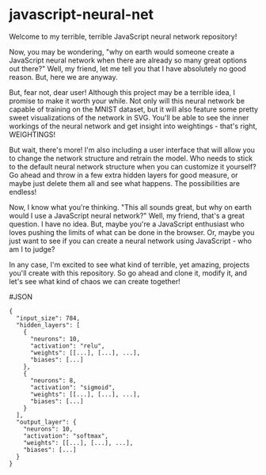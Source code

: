 # javascript-neural-net

Welcome to my terrible, terrible JavaScript neural network repository!

Now, you may be wondering, "why on earth would someone create a JavaScript neural network when there are already so many great options out there?" Well, my friend, let me tell you that I have absolutely no good reason. But, here we are anyway.

But, fear not, dear user! Although this project may be a terrible idea, I promise to make it worth your while. Not only will this neural network be capable of training on the MNIST dataset, but it will also feature some pretty sweet visualizations of the network in SVG. You'll be able to see the inner workings of the neural network and get insight into weightings - that's right, WEIGHTINGS!

But wait, there's more! I'm also including a user interface that will allow you to change the network structure and retrain the model. Who needs to stick to the default neural network structure when you can customize it yourself? Go ahead and throw in a few extra hidden layers for good measure, or maybe just delete them all and see what happens. The possibilities are endless!

Now, I know what you're thinking. "This all sounds great, but why on earth would I use a JavaScript neural network?" Well, my friend, that's a great question. I have no idea. But, maybe you're a JavaScript enthusiast who loves pushing the limits of what can be done in the browser. Or, maybe you just want to see if you can create a neural network using JavaScript - who am I to judge?

In any case, I'm excited to see what kind of terrible, yet amazing, projects you'll create with this repository. So go ahead and clone it, modify it, and let's see what kind of chaos we can create together!



#JSON

```
{
  "input_size": 784,
  "hidden_layers": [
    {
      "neurons": 10,
      "activation": "relu",
      "weights": [[...], [...], ...],
      "biases": [...]
    },
    {
      "neurons": 8,
      "activation": "sigmoid",
      "weights": [[...], [...], ...],
      "biases": [...]
    }
  ],
  "output_layer": {
    "neurons": 10,
    "activation": "softmax",
    "weights": [[...], [...], ...],
    "biases": [...]
  }
}
```
